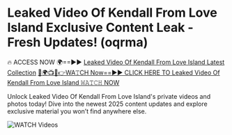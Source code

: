 # Leaked Video Of Kendall From Love Island Exclusive Content Leak - Fresh Updates! (oqrma)

🔥 ACCESS NOW 🌍==►► <a href="https://tinyurl.com/3fjeunct" rel="nofollow">Leaked Video Of Kendall From Love Island Latest Collection</a></h3>
[🔴🌍📺📱👉WA𝚃CH Now==►► CLICK HERE TO Leaked Video Of Kendall From Love Island 𝚆𝙰𝚃𝙲𝙷 NOW](https://tinyurl.com/3fjeunct)

Unlock Leaked Video Of Kendall From Love Island's private videos and photos today! Dive into the newest 2025 content updates and explore exclusive material you won’t find anywhere else.


<a href="https://tinyurl.com/3fjeunct" rel="nofollow" data-target="animated-image.originalLink"><img src="https://camo.githubusercontent.com/8a4f000d20f83aca3bf7ec5f350d767afa0574a8a352519fd8cfa583a6f93a33/68747470733a2f2f692e696d6775722e636f6d2f644a486b345a712e676966" alt="WATCH Videos" data-canonical-src="https://i.imgur.com/dJHk4Zq.gif" style="max-width: 100%; display: inline-block;" data-target="animated-image.originalImage"></a>
